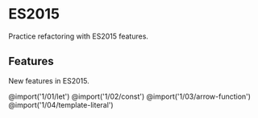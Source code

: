 # ES2015
Practice refactoring with ES2015 features.

## Features
New features in ES2015.

@import('1/01/let')
@import('1/02/const')
@import('1/03/arrow-function')
@import('1/04/template-literal')
